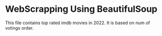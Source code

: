 # WebScrapping Using BeautifulSoup
This file contains top rated imdb movies in 2022. It is based on num of votings order.
